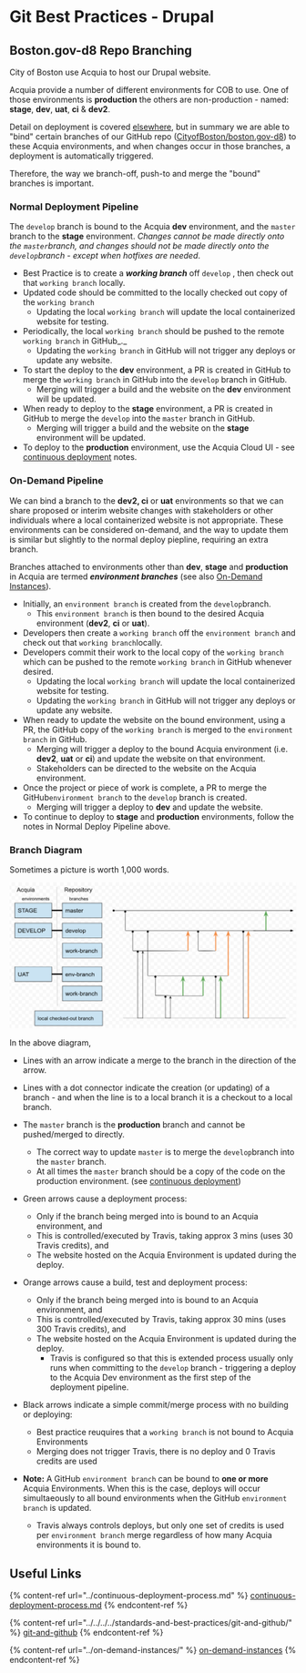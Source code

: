 # Git Best Practices - Drupal

## Boston.gov-d8 Repo Branching

City of Boston use Acquia to host our Drupal website.

Acquia provide a number of different environments for COB to use. One of those environments is **production** the others are non-production - named: **stage**, **dev**, **uat**, **ci** & **dev2**.

Detail on deployment is covered [elsewhere](../continuous-deployment-process.md), but in summary we are able to "bind" certain branches of our GitHub repo ([CityofBoston/boston.gov-d8](https://github.com/CityOfBoston/boston.gov-d8)) to these Acquia environments, and when changes occur in those branches, a deployment is automatically triggered.

Therefore, the way we branch-off, push-to and merge the "bound" branches is important.

### Normal Deployment Pipeline

The `develop` branch is bound to the Acquia **dev** environment, and the `master` branch to the **stage** environment. _Changes cannot be made directly onto the `master`branch, and changes should not be made directly onto the `develop`branch - except when hotfixes are needed_.

* Best Practice is to create a _**working branch**_ off `develop` , then check out that `working branch` locally.&#x20;
* Updated code should be committed to the locally checked out copy of the `working branch`&#x20;
  * Updating the local `working branch` will update the local containerized website for testing.
* Periodically, the local `working branch` should be pushed to the remote `working branch` in GitHub_._&#x20;
  * Updating the `working branch` in GitHub will not trigger any deploys or update any website. &#x20;
* To start the deploy to the **dev** environment,  a PR is created in GitHub to merge the `working branch` in GitHub into the `develop` branch in GitHub.&#x20;
  * Merging will trigger a build and the website on the **dev** environment will be updated.
* When ready to deploy to the **stage** environment,  a PR is created in GitHub to merge the `develop` into the `master` branch in GitHub.&#x20;
  * Merging will trigger a build and the website on the **stage** environment will be updated.
* To deploy to the **production** environment, use the Acquia Cloud UI - see [continuous deployment](../continuous-deployment-process.md#deploy-to-production) notes.

### On-Demand Pipeline

We can bind a branch to the **dev2, ci** or **uat** environments so that we can share proposed or interim website changes with stakeholders or other individuals where a local containerized website is not appropriate.  These environments can be considered on-demand, and the way to update them is similar but slightly to the normal deploy piepline, requiring an extra branch.

Branches attached to environments other than **dev**, **stage** and **production** in Acquia are termed _**environment branches**_  (see also [On-Demand Instances](../on-demand-instances/)).&#x20;

* Initially, an `environment branch` is created from the `develop`branch.&#x20;
  * This `environment branch` is then bound to the desired Acquia environment (**dev2**, **ci** or **uat**).&#x20;
* Developers then create a `working branch` off the `environment branch` and check out that `working branch`locally. &#x20;
* Developers commit their work to the local copy of the `working branch` which can be pushed to the remote `working branch` in GitHub whenever desired.&#x20;
  * Updating the local `working branch` will update the local containerized website for testing.
  * Updating the `working branch` in GitHub will not trigger any deploys or update any website. &#x20;
* When ready to update the website on the bound environment, using a PR, the GitHub copy of the `working branch` is merged to the `environment branch` in GitHub.&#x20;
  * Merging will trigger a deploy to the bound Acquia environment (i.e. **dev2**, **uat** or **ci**) and update the website on that environment. &#x20;
  * Stakeholders can be directed to the website on the Acquia environment.
* Once the project or piece of work is complete, a PR to merge the GitHub`environment branch` to the `develop` branch is created.&#x20;
  * Merging will trigger a deploy to **dev** and update the website.
* To continue to deploy to **stage** and **production** environments, follow the notes in Normal Deploy Pipeline above.

### Branch Diagram

Sometimes a picture is worth 1,000 words.

![Example Git Branch Usage](<../../../../.gitbook/assets/image (27).png>)

In the above diagram,&#x20;

* Lines with an arrow indicate a merge to the branch in the direction of the arrow.
* Lines with a dot connector indicate the creation (or updating) of a branch - and when the line is to a local branch it is a checkout to a local branch.
* The `master` branch is the **production** branch and cannot be pushed/merged to directly.&#x20;
  * The correct way to update `master` is to merge the `develop`branch into the `master` branch. &#x20;
  * At all times the `master` branch should be a copy of the code on the production environment. (see [continuous deployment](../continuous-deployment-process.md#deploy-to-staging-includes-automated-testing))
* Green arrows cause a deployment process:
  * Only if the branch being merged into is bound to an Acquia environment, and&#x20;
  * This is controlled/executed  by Travis, taking approx 3 mins (uses 30 Travis credits), and
  * The website hosted on the Acquia Environment is updated during the deploy.
* Orange arrows cause a build, test and deployment process:
  * Only if the branch being merged into is bound to an Acquia environment, and
  * This is controlled/executed by Travis, taking approx 30 mins (uses 300 Travis credits), and
  * The website hosted on the Acquia Environment is updated during the deploy.
    * Travis is configured so that this is extended process usually only runs when committing to the `develop` branch - triggering a deploy to the Acquia Dev environment as the first step of the deployment pipeline.
* Black arrows indicate a simple commit/merge process with no building or deploying:
  * Best practice reuquires that a `working branch` is not bound to Acquia Environments
  * Merging does not trigger Travis, there is no deploy and 0 Travis credits are used



* **Note:** A GitHub `environment branch` can be bound to **one or more** Acquia Environments. When this is the case, deploys will occur simultaeously to all bound environments when the GitHub `environment branch` is updated.
  * Travis always controls deploys, but only one set of credits is used per `environment branch` merge regardless of how many Acquia environments it is bound to.

## Useful Links

{% content-ref url="../continuous-deployment-process.md" %}
[continuous-deployment-process.md](../continuous-deployment-process.md)
{% endcontent-ref %}

{% content-ref url="../../../../standards-and-best-practices/git-and-github/" %}
[git-and-github](../../../../standards-and-best-practices/git-and-github/)
{% endcontent-ref %}

{% content-ref url="../on-demand-instances/" %}
[on-demand-instances](../on-demand-instances/)
{% endcontent-ref %}

